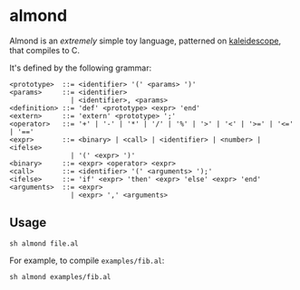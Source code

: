 # almond

Almond is an _extremely_ simple toy language, patterned on [kaleidescope](https://llvm.org/docs/tutorial/), that compiles to C.

It's defined by the following grammar:

```
<prototype>  ::= <identifier> '(' <params> ')'
<params>     ::= <identifier>
               | <identifier>, <params>
<definition> ::= 'def' <prototype> <expr> 'end'
<extern>     ::= 'extern' <prototype> ';'
<operator>   ::= '+' | '-' | '*' | '/' | '%' | '>' | '<' | '>=' | '<=' | '=='
<expr>       ::= <binary> | <call> | <identifier> | <number> | <ifelse>
               | '(' <expr> ')'
<binary>     ::= <expr> <operator> <expr>
<call>       ::= <identifier> '(' <arguments> ');'
<ifelse>     ::= 'if' <expr> 'then' <expr> 'else' <expr> 'end'
<arguments>  ::= <expr>
               | <expr> ',' <arguments>
```

## Usage

    sh almond file.al

For example, to compile `examples/fib.al`:

    sh almond examples/fib.al

